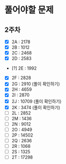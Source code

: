 # 풀어야할 문제

## 2주차
- [x] 2A : 2178 
- [x] 2B : 1012 
- [x] 2C : 2468 
- [x] 2D : 2583 
- [?] 2E : 1992 
- [x] 2F : 2828 
- [x] 2G : 2910 (풀이 확인하기)
- [x] 2H : 4659 
- [x] 2I : 2870 
- [x] 2J : 10709 (풀이 확인하기)
- [x] 2K : 3474 (풀이 확인하기)
- [ ] 2L : 2852 
- [ ] 2M : 1436 
- [ ] 2N : 9012 
- [ ] 2O : 4949 
- [ ] 2P : 14502
- [ ] 2Q : 2636 
- [ ] 2R : 1068 
- [ ] 2S : 1325 
- [ ] 2T : 17298